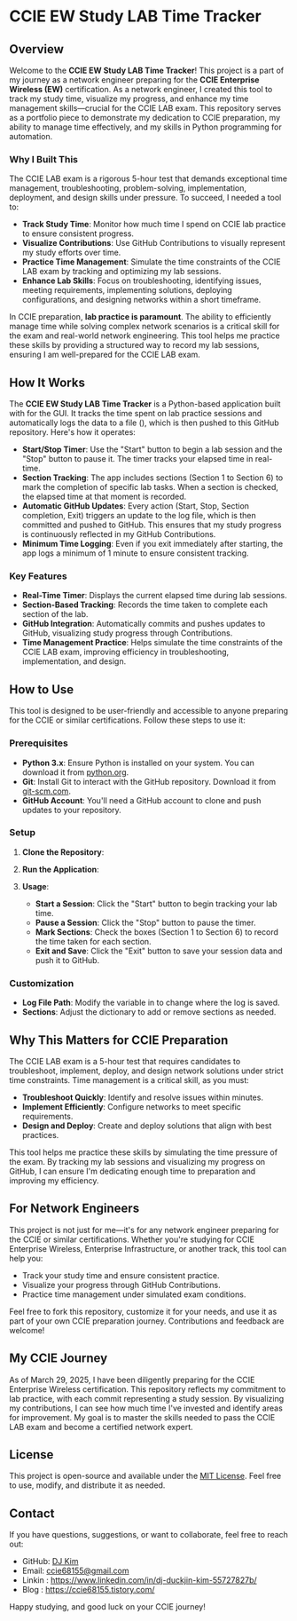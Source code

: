 # CCIE EW Study LAB Time Tracker

## Overview
Welcome to the **CCIE EW Study LAB Time Tracker**! This project is a part of my journey as a network engineer preparing for the **CCIE Enterprise Wireless (EW)** certification. As a network engineer, I created this tool to track my study time, visualize my progress, and enhance my time management skills—crucial for the CCIE LAB exam. This repository serves as a portfolio piece to demonstrate my dedication to CCIE preparation, my ability to manage time effectively, and my skills in Python programming for automation.

### Why I Built This
The CCIE LAB exam is a rigorous 5-hour test that demands exceptional time management, troubleshooting, problem-solving, implementation, deployment, and design skills under pressure. To succeed, I needed a tool to:
- **Track Study Time**: Monitor how much time I spend on CCIE lab practice to ensure consistent progress.
- **Visualize Contributions**: Use GitHub Contributions to visually represent my study efforts over time.
- **Practice Time Management**: Simulate the time constraints of the CCIE LAB exam by tracking and optimizing my lab sessions.
- **Enhance Lab Skills**: Focus on troubleshooting, identifying issues, meeting requirements, implementing solutions, deploying configurations, and designing networks within a short timeframe.

In CCIE preparation, **lab practice is paramount**. The ability to efficiently manage time while solving complex network scenarios is a critical skill for the exam and real-world network engineering. This tool helps me practice these skills by providing a structured way to record my lab sessions, ensuring I am well-prepared for the CCIE LAB exam.

## How It Works
The **CCIE EW Study LAB Time Tracker** is a Python-based application built with  for the GUI. It tracks the time spent on lab practice sessions and automatically logs the data to a file (), which is then pushed to this GitHub repository. Here's how it operates:

- **Start/Stop Timer**: Use the "Start" button to begin a lab session and the "Stop" button to pause it. The timer tracks your elapsed time in real-time.
- **Section Tracking**: The app includes sections (Section 1 to Section 6) to mark the completion of specific lab tasks. When a section is checked, the elapsed time at that moment is recorded.
- **Automatic GitHub Updates**: Every action (Start, Stop, Section completion, Exit) triggers an update to the log file, which is then committed and pushed to GitHub. This ensures that my study progress is continuously reflected in my GitHub Contributions.
- **Minimum Time Logging**: Even if you exit immediately after starting, the app logs a minimum of 1 minute to ensure consistent tracking.

### Key Features
- **Real-Time Timer**: Displays the current elapsed time during lab sessions.
- **Section-Based Tracking**: Records the time taken to complete each section of the lab.
- **GitHub Integration**: Automatically commits and pushes updates to GitHub, visualizing study progress through Contributions.
- **Time Management Practice**: Helps simulate the time constraints of the CCIE LAB exam, improving efficiency in troubleshooting, implementation, and design.

## How to Use
This tool is designed to be user-friendly and accessible to anyone preparing for the CCIE or similar certifications. Follow these steps to use it:

### Prerequisites
- **Python 3.x**: Ensure Python is installed on your system. You can download it from [python.org](https://www.python.org/downloads/).
- **Git**: Install Git to interact with the GitHub repository. Download it from [git-scm.com](https://git-scm.com/).
- **GitHub Account**: You'll need a GitHub account to clone and push updates to your repository.

### Setup
1. **Clone the Repository**:
   

2. **Run the Application**:
   

3. **Usage**:
   - **Start a Session**: Click the "Start" button to begin tracking your lab time.
   - **Pause a Session**: Click the "Stop" button to pause the timer.
   - **Mark Sections**: Check the boxes (Section 1 to Section 6) to record the time taken for each section.
   - **Exit and Save**: Click the "Exit" button to save your session data and push it to GitHub.

### Customization
- **Log File Path**: Modify the  variable in  to change where the log is saved.
- **Sections**: Adjust the  dictionary to add or remove sections as needed.

## Why This Matters for CCIE Preparation
The CCIE LAB exam is a 5-hour test that requires candidates to troubleshoot, implement, deploy, and design network solutions under strict time constraints. Time management is a critical skill, as you must:
- **Troubleshoot Quickly**: Identify and resolve issues within minutes.
- **Implement Efficiently**: Configure networks to meet specific requirements.
- **Design and Deploy**: Create and deploy solutions that align with best practices.

This tool helps me practice these skills by simulating the time pressure of the exam. By tracking my lab sessions and visualizing my progress on GitHub, I can ensure I'm dedicating enough time to preparation and improving my efficiency.

## For Network Engineers
This project is not just for me—it's for any network engineer preparing for the CCIE or similar certifications. Whether you're studying for CCIE Enterprise Wireless, Enterprise Infrastructure, or another track, this tool can help you:
- Track your study time and ensure consistent practice.
- Visualize your progress through GitHub Contributions.
- Practice time management under simulated exam conditions.

Feel free to fork this repository, customize it for your needs, and use it as part of your own CCIE preparation journey. Contributions and feedback are welcome!

## My CCIE Journey
As of March 29, 2025, I have been diligently preparing for the CCIE Enterprise Wireless certification. This repository reflects my commitment to lab practice, with each commit representing a study session. By visualizing my contributions, I can see how much time I've invested and identify areas for improvement. My goal is to master the skills needed to pass the CCIE LAB exam and become a certified network expert.

## License
This project is open-source and available under the [MIT License](LICENSE). Feel free to use, modify, and distribute it as needed.

## Contact
If you have questions, suggestions, or want to collaborate, feel free to reach out:
- GitHub: [DJ Kim](https://github.com/Duckjinkim)
- Email: [ccie68155@gmail.com](mailto:ccie68155@gmail.com)
- Linkin : https://www.linkedin.com/in/dj-duckjin-kim-55727827b/
- Blog : https://ccie68155.tistory.com/

Happy studying, and good luck on your CCIE journey!
